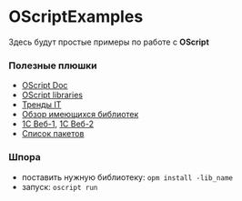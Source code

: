 # OScriptExamples  

Здесь будут простые примеры по работе с **OScript**  

### Полезные плюшки 
- [OScript Doc](https://oscript.io/docs/)
- [OScript libraries](https://github.com/oscript-library)
- [Тренды IT](https://github.com/aliczin/howto-be-digital)
- [Обзор имеющихся библиотек](https://open-budget.ru/public/699642/)  
- [1С Веб-1](https://infostart.ru/1c/articles/783435/), [1С Веб-2](https://infostart.ru/1c/articles/821424/)
- [Список пакетов](https://hub.oscript.io/packages)

### Шпора  
- поставить нужную библиотеку:  <code>opm install -lib_name </code>    
- запуск: <code>oscript run </code>      
